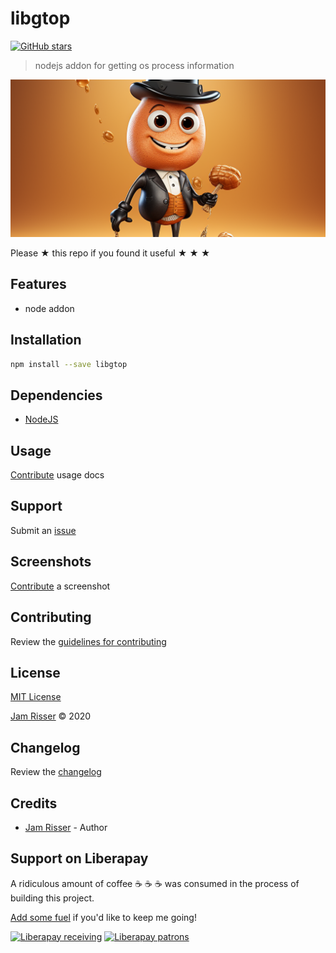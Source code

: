 # libgtop

[![GitHub stars](https://img.shields.io/github/stars/codejamninja/libgtop.svg?style=social&label=Stars)](https://github.com/codejamninja/libgtop)

> nodejs addon for getting os process information

![](assets/node-libgtop.png)

Please ★ this repo if you found it useful ★ ★ ★

## Features

- node addon

## Installation

```sh
npm install --save libgtop
```

## Dependencies

- [NodeJS](https://nodejs.org)

## Usage

[Contribute](https://github.com/codejamninja/libgtop/blob/master/CONTRIBUTING.md) usage docs

## Support

Submit an [issue](https://github.com/codejamninja/libgtop/issues/new)

## Screenshots

[Contribute](https://github.com/codejamninja/libgtop/blob/master/CONTRIBUTING.md) a screenshot

## Contributing

Review the [guidelines for contributing](https://github.com/codejamninja/libgtop/blob/master/CONTRIBUTING.md)

## License

[MIT License](https://github.com/codejamninja/libgtop/blob/master/LICENSE)

[Jam Risser](https://codejam.ninja) © 2020

## Changelog

Review the [changelog](https://github.com/codejamninja/libgtop/blob/master/CHANGELOG.md)

## Credits

- [Jam Risser](https://codejam.ninja) - Author

## Support on Liberapay

A ridiculous amount of coffee ☕ ☕ ☕ was consumed in the process of building this project.

[Add some fuel](https://liberapay.com/codejamninja/donate) if you'd like to keep me going!

[![Liberapay receiving](https://img.shields.io/liberapay/receives/codejamninja.svg?style=flat-square)](https://liberapay.com/codejamninja/donate)
[![Liberapay patrons](https://img.shields.io/liberapay/patrons/codejamninja.svg?style=flat-square)](https://liberapay.com/codejamninja/donate)
